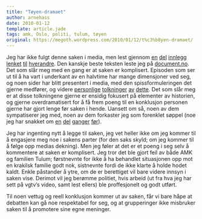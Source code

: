 ```yaml
---
title: "Tøyen-dramaet"
author: arnehass
date: 2010-01-12
template: article.jade
tags: amk, Oslo, politi, tulum, tøyen
original: https://megoth.wordpress.com/2010/01/12/t%c3%b8yen-dramaet/
---
```


<p>Jeg har ikke fulgt denne saken i media, men lest gjennom <a href="http://www.vg.no/nyheter/innenriks/artikkel.php?artid=586446">en</a> <a href="http://www.aftenposten.no/nyheter/iriks/article3451972.ece">del</a> <a href="http://www.aftenposten.no/nyheter/iriks/article3450110.ece">innlegg</a> <a href="http://www.aftenposten.no/nyheter/iriks/article3456182.ece">lenket</a> <a href="http://www.aftenposten.no/nyheter/iriks/article3448627.ece">til</a> <a href="http://www.aftenposten.no/nyheter/iriks/article3451624.ece">hverandre</a>. Den kanskje beste teksten leste jeg på <a href="http://www.document.no/2010/01/er_flere_vi_kan_skylde_pa_na.html">document.no</a>. Det som slår meg med en gang er at saken er komplisert. Episoden som ser ut til å ha vart i underkant av en halvtime har mange dimensjoner ved seg, og noen sider har blitt presentert i media, med den spissformuleringen det gjerne medfører, og videre <a href="http://tobysfrieytringer.blogspot.com/2010/01/rasismens-virkelige-ansikt_08.html">personlige</a> <a href="http://googelblogg.blogspot.com/2010/01/utelending-krangel.html">tolkninger</a> <a href="http://31343.vgb.no/?p=412389">av</a> <a href="http://stillhetensvisittkort.blogspot.com/2010/01/egen-sikkerhet-kommer-alltid-frst.html">dette</a>. Det som slår meg er at disse tolkningene gjerne er ensidig fokusert på elementer av historien, og gjerne overdramatisert for å få frem poeng til en konklusjon personen gjerne har gjort lenge før saken i hende. Uansett om så, noen av dem sympatiserer jeg med, noen av dem forkaster jeg som forenklet søppel (noe jeg har snakket om <a href="http://megoth.wordpress.com/2009/03/04/informasjon-kunsten-a-forenkle-islam/">en</a> <a href="http://megoth.wordpress.com/2009/02/06/debatt-om-nettdebatt/">del</a> <a href="http://megoth.wordpress.com/2007/04/22/nettforum-for-fall/">ganger</a> <a href="http://megoth.wordpress.com/2007/03/09/medier-og-informasjon-kvalitet-og-kvantitet/">før</a>).</p>
<p>Jeg har ingenting nytt å legge til saken, jeg vet heller ikke om jeg kommer til å engasjere meg noe i sakens parter (for den saks skyld; om jeg kommer til å følge opp medias dekning). Men jeg føler at det er et poeng i seg selv å kommentere at saken er komplisert. Jeg tror det ble gjort feil av både AMK og familien Tulum; førstnevnte for ikke å ha behandlet situasjonen opp mot en krakilsk familie godt nok, sistnevnte fordi de ikke klarte å holde hodet kaldt. Enkle påstander å ytre, om de er berettiget vil bare videre innsyn i saken vise. Derimot vil jeg berømme politiet, hvis arbeid (ut fra hva jeg har sett på vgtv’s video, samt lest ellers) ble proffesjonelt og godt utført.</p>
<p>Til noen vettug og reell konklusjon kommer ut av saken, får vi bare håpe at debatten kan gå noe respektabel for seg, og at grupperinger ikke misbruker saken til å promotere sine egne meninger.</p>

